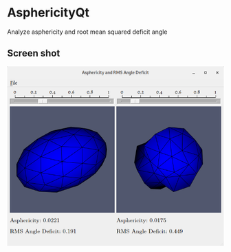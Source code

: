 # AsphericityQt
Analyze asphericity and root mean squared deficit angle

## Screen shot
![MainWindow](https://raw.githubusercontent.com/amit112amit/AsphericityQt/master/QtAsphericity.png)

